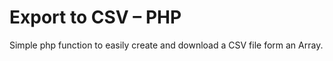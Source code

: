 Export to CSV – PHP
==========

Simple php function to easily create and download a CSV file form an Array.
